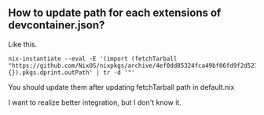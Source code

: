 ## How to update path for each extensions of devcontainer.json?

Like this.

```console
nix-instantiate --eval -E '(import (fetchTarball "https://github.com/NixOS/nixpkgs/archive/4ef0dd85324fca49bf06fd9f2d52711503b1128c.tar.gz") {}).pkgs.dprint.outPath' | tr -d '"'
```

You should update them after updating fetchTarball path in default.nix

I want to realize better integration, but I don't know it.
